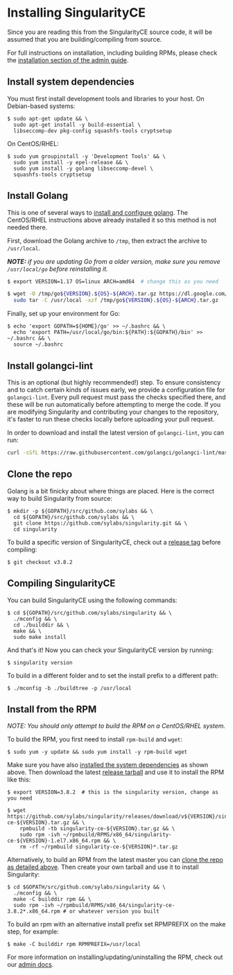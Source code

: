 # Installing SingularityCE

Since you are reading this from the SingularityCE source code, it will be assumed
that you are building/compiling from source.

For full instructions on installation, including building RPMs, please check the [installation section of the admin guide](https://sylabs.io/guides/latest/admin-guide/).

## Install system dependencies

You must first install development tools and libraries to your host.
On Debian-based systems:

```
$ sudo apt-get update && \
  sudo apt-get install -y build-essential \
  libseccomp-dev pkg-config squashfs-tools cryptsetup
```

On CentOS/RHEL:

```
$ sudo yum groupinstall -y 'Development Tools' && \
  sudo yum install -y epel-release && \
  sudo yum install -y golang libseccomp-devel \
  squashfs-tools cryptsetup
```

## Install Golang

This is one of several ways to [install and configure golang](https://golang.org/doc/install).
The CentOS/RHEL instructions above already installed it so this method is not needed there.

First, download the Golang archive to `/tmp`, then extract the archive to `/usr/local`.

_**NOTE:** if you are updating Go from a older version, make sure you remove `/usr/local/go` before
reinstalling it._

```sh
$ export VERSION=1.17 OS=linux ARCH=amd64  # change this as you need

$ wget -O /tmp/go${VERSION}.${OS}-${ARCH}.tar.gz https://dl.google.com/go/go${VERSION}.${OS}-${ARCH}.tar.gz && \
  sudo tar -C /usr/local -xzf /tmp/go${VERSION}.${OS}-${ARCH}.tar.gz
```

Finally, set up your environment for Go:

```
$ echo 'export GOPATH=${HOME}/go' >> ~/.bashrc && \
  echo 'export PATH=/usr/local/go/bin:${PATH}:${GOPATH}/bin' >> ~/.bashrc && \
  source ~/.bashrc
```

## Install golangci-lint

This is an optional (but highly recommended!) step. To ensure
consistency and to catch certain kinds of issues early, we provide a
configuration file for `golangci-lint`. Every pull request must pass the
checks specified there, and these will be run automatically before
attempting to merge the code. If you are modifying Singularity and
contributing your changes to the repository, it's faster to run these
checks locally before uploading your pull request.

In order to download and install the latest version of `golangci-lint`,
you can run:

```sh
curl -sSfL https://raw.githubusercontent.com/golangci/golangci-lint/master/install.sh | sh -s -- -b $(go env GOPATH)/bin
```

## Clone the repo

Golang is a bit finicky about where things are placed. Here is the correct way
to build Singularity from source:

```
$ mkdir -p ${GOPATH}/src/github.com/sylabs && \
  cd ${GOPATH}/src/github.com/sylabs && \
  git clone https://github.com/sylabs/singularity.git && \
  cd singularity
```

To build a specific version of SingularityCE, check out a [release tag](https://github.com/sylabs/singularity/tags) before compiling:

```
$ git checkout v3.8.2
```

## Compiling SingularityCE

You can build SingularityCE using the following commands:

```
$ cd ${GOPATH}/src/github.com/sylabs/singularity && \
  ./mconfig && \
  cd ./builddir && \
  make && \
  sudo make install
```

And that's it! Now you can check your SingularityCE version by running:

```
$ singularity version
```
To build in a different folder and to set the install prefix to a different path:

```
$ ./mconfig -b ./buildtree -p /usr/local
```

## Install from the RPM

*NOTE: You should only attempt to build the RPM on a CentOS/RHEL system.*

To build the RPM, you first need to install `rpm-build` and `wget`:

```
$ sudo yum -y update && sudo yum install -y rpm-build wget
```

Make sure you have also 
[installed the system dependencies](#install-system-dependencies)
as shown above.  Then download the latest 
[release tarball](https://github.com/sylabs/singularity/releases)
and use it to install the RPM like this: 

```
$ export VERSION=3.8.2  # this is the singularity version, change as you need

$ wget https://github.com/sylabs/singularity/releases/download/v${VERSION}/singularity-ce-${VERSION}.tar.gz && \
    rpmbuild -tb singularity-ce-${VERSION}.tar.gz && \
    sudo rpm -ivh ~/rpmbuild/RPMS/x86_64/singularity-ce-${VERSION}-1.el7.x86_64.rpm && \
    rm -rf ~/rpmbuild singularity-ce-${VERSION}*.tar.gz
```

Alternatively, to build an RPM from the latest master you can 
[clone the repo as detailed above](#clone-the-repo).  Then create your own
tarball and use it to install Singularity:

```
$ cd $GOPATH/src/github.com/sylabs/singularity && \
  ./mconfig && \
  make -C builddir rpm && \
  sudo rpm -ivh ~/rpmbuild/RPMS/x86_64/singularity-ce-3.8.2*.x86_64.rpm # or whatever version you built
```

To build an rpm with an alternative install prefix set RPMPREFIX on the
make step, for example:

```
$ make -C builddir rpm RPMPREFIX=/usr/local
```

For more information on installing/updating/uninstalling the RPM, check out our 
[admin docs](https://www.sylabs.io/guides/3.7/admin-guide/admin_quickstart.html).
